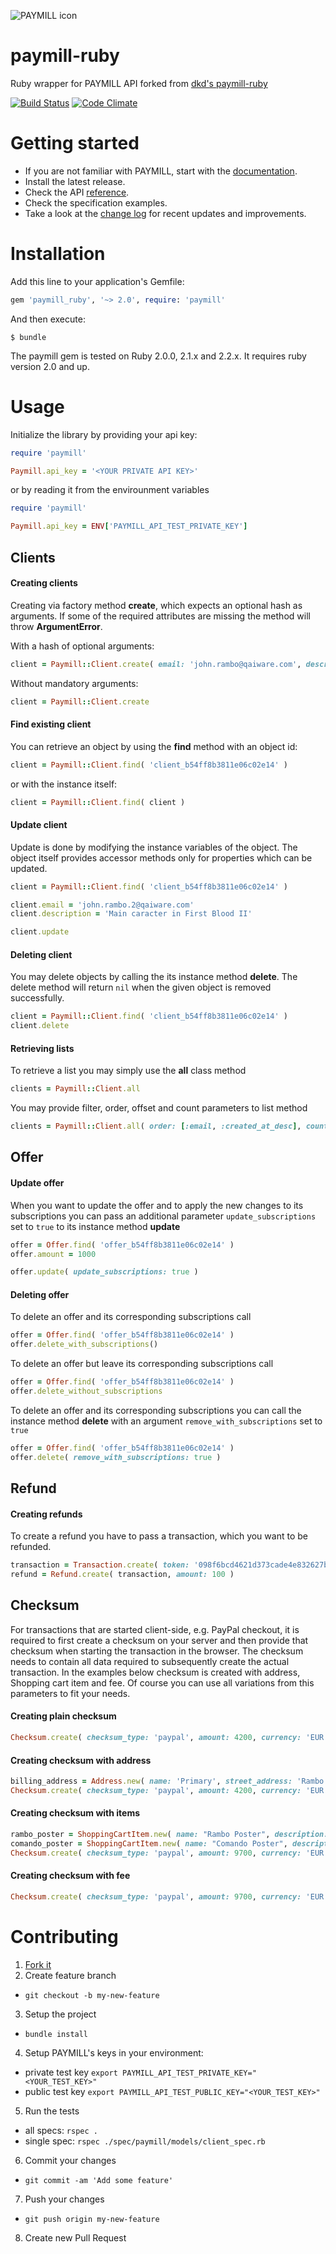 ![PAYMILL icon](https://static.paymill.com/r/335f99eb3914d517bf392beb1adaf7cccef786b6/img/logo-download_Light.png)

paymill-ruby
============

Ruby wrapper for PAYMILL API forked from [dkd's paymill-ruby](https://github.com/dkd/paymill-ruby)

[![Build Status](https://travis-ci.org/paymill/paymill-ruby.svg)](https://travis-ci.org/paymill/paymill-ruby) [![Code Climate](https://codeclimate.com/github/paymill/paymill-ruby/badges/gpa.svg)](https://codeclimate.com/github/paymill/paymill-ruby)

Getting started
===============

-	If you are not familiar with PAYMILL, start with the [documentation](https://developers.paymill.com).
-	Install the latest release.
-	Check the API [reference](https://developers.paymill.com/API/).
-	Check the specification examples.
-	Take a look at the [change log](./CHANGELOG.md) for recent updates and improvements.

Installation
============

Add this line to your application's Gemfile:

```ruby
gem 'paymill_ruby', '~> 2.0', require: 'paymill'
```

And then execute:

```
$ bundle
```

The paymill gem is tested on Ruby 2.0.0, 2.1.x and 2.2.x. It requires ruby version 2.0 and up.

Usage
=====

Initialize the library by providing your api key:

```ruby
require 'paymill'

Paymill.api_key = '<YOUR PRIVATE API KEY>'
```

or by reading it from the envirounment variables

```ruby
require 'paymill'

Paymill.api_key = ENV['PAYMILL_API_TEST_PRIVATE_KEY']
```

Clients
-------

#### Creating clients

Creating via factory method **create**, which expects an optional hash as arguments. If some of the required attributes are missing the method will throw **ArgumentError**.

With a hash of optional arguments:

```ruby
client = Paymill::Client.create( email: 'john.rambo@qaiware.com', description: 'Main caracter in First Blood' )
```

Without mandatory arguments:

```ruby
client = Paymill::Client.create
```

#### Find existing client

You can retrieve an object by using the **find** method with an object id:

```ruby
client = Paymill::Client.find( 'client_b54ff8b3811e06c02e14' )
```

or with the instance itself:

```ruby
client = Paymill::Client.find( client )
```

#### Update client

Update is done by modifying the instance variables of the object. The object itself provides accessor methods only for properties which can be updated.

```ruby
client = Paymill::Client.find( 'client_b54ff8b3811e06c02e14' )

client.email = 'john.rambo.2@qaiware.com'
client.description = 'Main caracter in First Blood II'

client.update
```

#### Deleting client

You may delete objects by calling the its instance method **delete**. The delete method will return <code>nil</code> when the given object is removed successfully.

```ruby
client = Paymill::Client.find( 'client_b54ff8b3811e06c02e14' )
client.delete
```

#### Retrieving lists

To retrieve a list you may simply use the **all** class method

```ruby
clients = Paymill::Client.all
```

You may provide filter, order, offset and count parameters to list method

```ruby
clients = Paymill::Client.all( order: [:email, :created_at_desc], count: 30, offset: 10, filters: [email: 'john.rambo@qaiware.com', created_at: "#{4.days.ago.to_i}-#{2.days.ago.to_i}"] )
```

Offer
-----

#### Update offer

When you want to update the offer and to apply the new changes to its subscriptions you can pass an additional parameter <code>update_subscriptions</code> set to <code>true</code> to its instance method **update**

```ruby
offer = Offer.find( 'offer_b54ff8b3811e06c02e14' )
offer.amount = 1000

offer.update( update_subscriptions: true )
```

#### Deleting offer

To delete an offer and its corresponding subscriptions call

```ruby
offer = Offer.find( 'offer_b54ff8b3811e06c02e14' )
offer.delete_with_subscriptions()
```

To delete an offer but leave its corresponding subscriptions call

```ruby
offer = Offer.find( 'offer_b54ff8b3811e06c02e14' )
offer.delete_without_subscriptions
```

To delete an offer and its corresponding subscriptions you can call the instance method **delete** with an argument <code>remove_with_subscriptions</code> set to <code>true</code>

```ruby
offer = Offer.find( 'offer_b54ff8b3811e06c02e14' )
offer.delete( remove_with_subscriptions: true )
```

Refund
------

#### Creating refunds

To create a refund you have to pass a transaction, which you want to be refunded.

```ruby
transaction = Transaction.create( token: '098f6bcd4621d373cade4e832627b4f6', amount: 990, currency: 'EUR' )
refund = Refund.create( transaction, amount: 100 )
```

Checksum
--------

For transactions that are started client-side, e.g. PayPal checkout, it is required to first create a checksum on your server and then provide that checksum when starting the transaction in the browser. The checksum needs to contain all data required to subsequently create the actual transaction. In the examples below checksum is created with address, Shopping cart item and fee. Of course you can use all variations from this parameters to fit your needs.

#### Creating plain checksum

```ruby
Checksum.create( checksum_type: 'paypal', amount: 4200, currency: 'EUR', description: 'Chuck Testa', return_url: 'https://testa.com', cancel_url: 'https://test.com/cancel' )
```

#### Creating checksum with address

```ruby
billing_address = Address.new( name: 'Primary', street_address: 'Rambo Str.', street_address_addition: '', city: 'Sofia', state: 'Sofia', postal_code: 1234, country: 'BG', phone: '088 41 555 27' )
Checksum.create( checksum_type: 'paypal', amount: 4200, currency: 'EUR', description: 'Chuck Testa', return_url: 'https://testa.com', cancel_url: 'https://test.com/cancel', billing_address: billing_address )
```

#### Creating checksum with items

```ruby
rambo_poster = ShoppingCartItem.new( name: "Rambo Poster", description: "John J. Rambo", amount: 2200, quantity: 3, item_number: "898-24342-343", url: "http://www.store.com/items/posters/12121-rambo" )
comando_poster = ShoppingCartItem.new( name: "Comando Poster", description: "John Matrix", amount: 3100, quantity: 1, item_number: "898-24342-341", url: "http://www.store.com/items/posters/12121-comando" )
Checksum.create( checksum_type: 'paypal', amount: 9700, currency: 'EUR', description: 'Chuck Testa', return_url: 'https://testa.com', cancel_url: 'https://test.com/cancel', items: [rambo_poster, comando_poster] )
```

#### Creating checksum with fee

```ruby
Checksum.create( checksum_type: 'paypal', amount: 9700, currency: 'EUR', description: 'Chuck Testa', return_url: 'https://testa.com', cancel_url: 'https://test.com/cancel', fee_amount: 100, fee_payment: 'pay_3af44644dd6d25c820a8', fee_currency: 'EUR', app_id: '8fh98hfd828ej2e09dk0hf9' )
```

Contributing
============

1. [Fork it](https://github.com/paymill/paymill-ruby/fork)
2. Create feature branch
  - `git checkout -b my-new-feature`
3. Setup the project
  - `bundle install`
4. Setup PAYMILL's keys in your environment:
  -	private test key `export PAYMILL_API_TEST_PRIVATE_KEY="<YOUR_TEST_KEY>"`
  -	public test key `export PAYMILL_API_TEST_PUBLIC_KEY="<YOUR_TEST_KEY>"`
5. Run the tests
  - all specs: `rspec .`
  - single spec: `rspec ./spec/paymill/models/client_spec.rb`
6. Commit your changes
  - `git commit -am 'Add some feature'`
7. Push your changes
  - `git push origin my-new-feature`
8. Create new Pull Request
